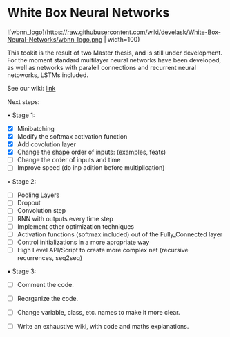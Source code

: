 # White Box Neural Networks

![wbnn_logo](https://raw.githubusercontent.com/wiki/develask/White-Box-Neural-Networks/wbnn_logo.png | width=100)

This tookit is the result of two Master thesis, and is still under development. For the moment standard multilayer neural networks have been developed, as well as networks with paralell connections and recurrent neural netoworks, LSTMs included.

See our wiki: [link](https://github.com/develask/White-Box-Neural-Networks/wiki)

Next steps:

• Stage 1:
- [X] Minibatching
- [X] Modify the softmax activation function
- [X] Add covolution layer
- [X] Change the shape order of inputs: (examples, feats)
- [ ] Change the order of inputs and time
- [ ] Improve speed (do inp adition before multiplication)

• Stage 2:
- [ ] Pooling Layers
- [ ] Dropout
- [ ] Convolution step
- [ ] RNN with outputs every time step
- [ ] Implement other optimization techniques
- [ ] Activation functions (softmax included) out of the Fully_Connected layer
- [ ] Control initializations in a more apropriate way
- [ ] High Level API/Script to create more complex net (recursive recurrences, seq2seq)

• Stage 3:
- [ ] Comment the code.
- [ ] Reorganize the code.
- [ ] Change variable, class, etc. names to make it more clear.
- [ ] Write an exhaustive wiki, with code and maths explanations.

